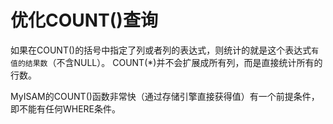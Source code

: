 # 优化COUNT()查询

如果在COUNT()的括号中指定了列或者列的表达式，则统计的就是这个表达式`有值的结果数`（不含NULL）。
COUNT(*)并不会扩展成所有列，而是直接统计所有的行数。

MyISAM的COUNT()函数非常快（通过存储引擎直接获得值）有一个前提条件，即不能有任何WHERE条件。